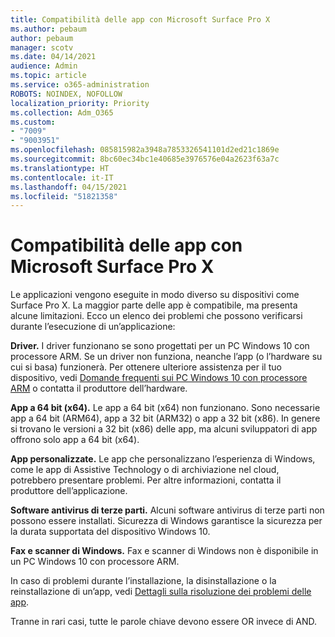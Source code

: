 ```yaml
---
title: Compatibilità delle app con Microsoft Surface Pro X
ms.author: pebaum
author: pebaum
manager: scotv
ms.date: 04/14/2021
audience: Admin
ms.topic: article
ms.service: o365-administration
ROBOTS: NOINDEX, NOFOLLOW
localization_priority: Priority
ms.collection: Adm_O365
ms.custom:
- "7009"
- "9003951"
ms.openlocfilehash: 085815982a3948a7853326541101d2ed21c1869e
ms.sourcegitcommit: 8bc60ec34bc1e40685e3976576e04a2623f63a7c
ms.translationtype: HT
ms.contentlocale: it-IT
ms.lasthandoff: 04/15/2021
ms.locfileid: "51821358"
---
```

# <a name="app-compatibility-with-microsoft-surface-pro-x"></a>Compatibilità delle app con Microsoft Surface Pro X

Le applicazioni vengono eseguite in modo diverso su dispositivi come Surface Pro X. La maggior parte delle app è compatibile, ma presenta alcune limitazioni. Ecco un elenco dei problemi che possono verificarsi durante l’esecuzione di un’applicazione: 

**Driver.** I driver funzionano se sono progettati per un PC Windows 10 con processore ARM. Se un driver non funziona, neanche l’app (o l’hardware su cui si basa) funzionerà. Per ottenere ulteriore assistenza per il tuo dispositivo, vedi [Domande frequenti sui PC Windows 10 con processore ARM](https://support.microsoft.com/windows/windows-10-arm-based-pcs-faq-477f51df-2e3b-f68f-31b0-06f5e4f8ebb5) o contatta il produttore dell’hardware.

**App a 64 bit (x64).** Le app a 64 bit (x64) non funzionano. Sono necessarie app a 64 bit (ARM64), app a 32 bit (ARM32) o app a 32 bit (x86). In genere si trovano le versioni a 32 bit (x86) delle app, ma alcuni sviluppatori di app offrono solo app a 64 bit (x64).

**App personalizzate.** Le app che personalizzano l’esperienza di Windows, come le app di Assistive Technology o di archiviazione nel cloud, potrebbero presentare problemi. Per altre informazioni, contatta il produttore dell’applicazione.

**Software antivirus di terze parti.** Alcuni software antivirus di terze parti non possono essere installati. Sicurezza di Windows garantisce la sicurezza per la durata supportata del dispositivo Windows 10.

**Fax e scanner di Windows.** Fax e scanner di Windows non è disponibile in un PC Windows 10 con processore ARM.

In caso di problemi durante l’installazione, la disinstallazione o la reinstallazione di un’app, vedi [Dettagli sulla risoluzione dei problemi delle app](https://docs.microsoft.com/troubleshoot/mem/intune/troubleshoot-app-install#app-troubleshooting-details).

Tranne in rari casi, tutte le parole chiave devono essere OR invece di AND.